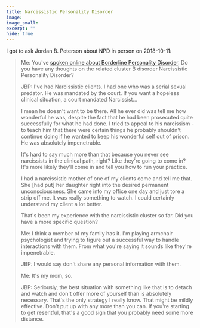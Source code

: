 ```yaml
---
title: Narcissistic Personality Disorder
image:
image_small:
excerpt: ""
hide: true
---
```


I got to ask Jordan B. Peterson about NPD in person on 2018-10-11:

> Me: You've [spoken online about Borderline Personality Disorder](https://www.youtube.com/watch?v=TNQQIRKLPHs). Do you have any thoughts on the related cluster B disorder Narcissistic Personality Disorder?
>
> JBP: I've had Narcissistic clients. I had one who was a serial sexual predator. He was mandated by the court. If you want a hopeless clinical situation, a court mandated Narcissist...
>
> I mean he doesn't want to be there. All he ever did was tell me how wonderful he was, despite the fact that he had been prosecuted quite successfully for what he had done. I tried to appeal to his narcissism - to teach him that there were certain things he probably shouldn't continue doing if he wanted to keep his wonderful self out of prison. He was absolutely impenetrable.
>
> It's hard to say much more than that because you never see narcissists in the clinical path, right? Like they're going to come in? It's more likely they'll come in and tell you how to run your practice.
>
> I had a narcissistic mother of one of my clients come and tell me that. She [had put] her daughter right into the desired permanent unconsciousness. She came into my office one day and just tore a strip off me. It was really something to watch. I could certainly understand my client a lot better.
>
> That's been my experience with the narcissistic cluster so far. Did you have a more specific question?
>
> Me: I think a member of my family has it. I'm playing armchair psychologist and trying to figure out a successful way to handle interactions with them. From what you're saying it sounds like they're impenetrable.
>
> JBP: I would say don't share any personal information with them.
>
> Me: It's my mom, so.
>
> JBP: Seriously, the best situation with something like that is to detach and watch and don't offer more of yourself than is absolutely necessary. That's the only strategy I really know. That might be mildly effective. Don't put up with any more than you can. If you're starting to get resentful, that's a good sign that you probably need some more distance.
